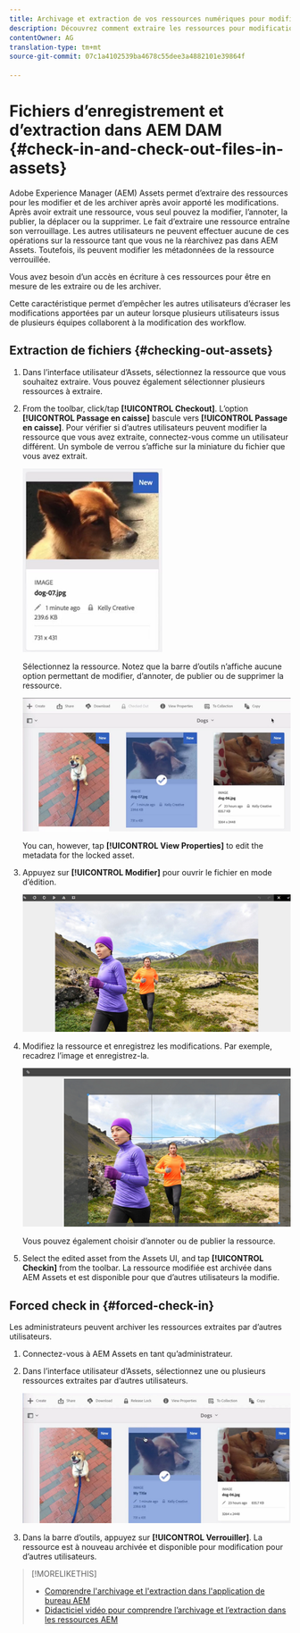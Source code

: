 ```yaml
---
title: Archivage et extraction de vos ressources numériques pour modification
description: Découvrez comment extraire les ressources pour modification et les archiver à nouveau une fois les modifications effectuées.
contentOwner: AG
translation-type: tm+mt
source-git-commit: 07c1a4102539ba4678c55dee3a4882101e39864f

---
```



# Fichiers d’enregistrement et d’extraction dans AEM DAM {#check-in-and-check-out-files-in-assets}

Adobe Experience Manager (AEM) Assets permet d’extraire des ressources pour les modifier et de les archiver après avoir apporté les modifications. Après avoir extrait une ressource, vous seul pouvez la modifier, l’annoter, la publier, la déplacer ou la supprimer. Le fait d’extraire une ressource entraîne son verrouillage. Les autres utilisateurs ne peuvent effectuer aucune de ces opérations sur la ressource tant que vous ne la réarchivez pas dans AEM Assets. Toutefois, ils peuvent modifier les métadonnées de la ressource verrouillée.

Vous avez besoin d’un accès en écriture à ces ressources pour être en mesure de les extraire ou de les archiver.

Cette caractéristique permet d’empêcher les autres utilisateurs d’écraser les modifications apportées par un auteur lorsque plusieurs utilisateurs issus de plusieurs équipes collaborent à la modification des workflow.

## Extraction de fichiers {#checking-out-assets}

1. Dans l’interface utilisateur d’Assets, sélectionnez la ressource que vous souhaitez extraire. Vous pouvez également sélectionner plusieurs ressources à extraire.
1. From the toolbar, click/tap **[!UICONTROL Checkout]**.
L’option **[!UICONTROL Passage en caisse]** bascule vers **[!UICONTROL Passage en caisse]**.
Pour vérifier si d’autres utilisateurs peuvent modifier la ressource que vous avez extraite, connectez-vous comme un utilisateur différent. Un symbole de verrou s’affiche sur la miniature du fichier que vous avez extrait.

   ![chlimage_1-471](assets/chlimage_1-471.png)

   Sélectionnez la ressource. Notez que la barre d’outils n’affiche aucune option permettant de modifier, d’annoter, de publier ou de supprimer la ressource.

   ![chlimage_1-472](assets/chlimage_1-472.png)

   You can, however, tap **[!UICONTROL View Properties]** to edit the metadata for the locked asset.

1. Appuyez sur **[!UICONTROL Modifier]** pour ouvrir le fichier en mode d’édition.

   ![chlimage_1-473](assets/chlimage_1-473.png)

1. Modifiez la ressource et enregistrez les modifications. Par exemple, recadrez l’image et enregistrez-la.

   ![chlimage_1-474](assets/chlimage_1-474.png)

   Vous pouvez également choisir d’annoter ou de publier la ressource.

1. Select the edited asset from the Assets UI, and tap **[!UICONTROL Checkin]** from the toolbar. La ressource modifiée est archivée dans AEM Assets et est disponible pour que d’autres utilisateurs la modifie.

## Forced check in {#forced-check-in}

Les administrateurs peuvent archiver les ressources extraites par d’autres utilisateurs.

1. Connectez-vous à AEM Assets en tant qu’administrateur.
1. Dans l’interface utilisateur d’Assets, sélectionnez une ou plusieurs ressources extraites par d’autres utilisateurs.

   ![chlimage_1-476](assets/chlimage_1-476.png)

1. Dans la barre d’outils, appuyez sur **[!UICONTROL Verrouiller]**. La ressource est à nouveau archivée et disponible pour modification pour d’autres utilisateurs.

>[!MORELIKETHIS]
>
>* [Comprendre l&#39;archivage et l&#39;extraction dans l&#39;application de bureau AEM](https://docs.adobe.com/content/help/en/experience-manager-desktop-app/using/using.html#how-app-works2)
>* [Didacticiel vidéo pour comprendre l’archivage et l’extraction dans les ressources AEM](https://docs.adobe.com/content/help/en/experience-manager-learn/assets/collaboration/checkin-checkout-technical-video-understand.html)


